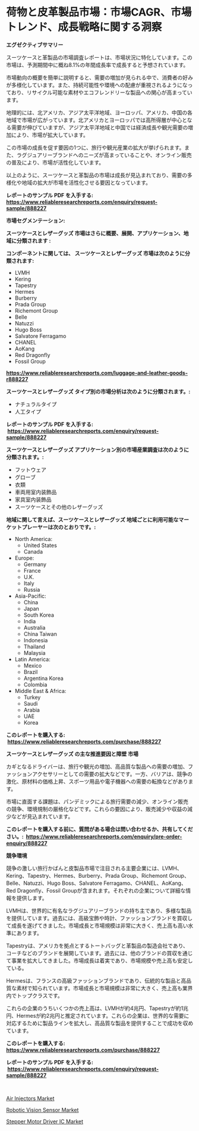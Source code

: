 <p><h1>荷物と皮革製品市場：市場CAGR、市場トレンド、成長戦略に関する洞察</h1></p><p><strong>エグゼクティブサマリー</strong></p>
<p><p>スーツケースと革製品の市場調査レポートは、市場状況に特化しています。この市場は、予測期間中に概ね8.1%の年間成長率で成長すると予想されています。</p><p>市場動向の概要を簡単に説明すると、需要の増加が見られる中で、消費者の好みが多様化しています。また、持続可能性や環境への配慮が重視されるようになっており、リサイクル可能な素材やエコフレンドリーな製品への関心が高まっています。</p><p>地理的には、北アメリカ、アジア太平洋地域、ヨーロッパ、アメリカ、中国の各地域で市場が広がっています。北アメリカとヨーロッパでは高所得層が中心となる需要が伸びていますが、アジア太平洋地域と中国では経済成長や観光需要の増加により、市場が拡大しています。</p><p>この市場の成長を促す要因の1つに、旅行や観光産業の拡大が挙げられます。また、ラグジュアリーブランドへのニーズが高まっていることや、オンライン販売の普及により、市場が活性化しています。</p><p>以上のように、スーツケースと革製品の市場は成長が見込まれており、需要の多様化や地域の拡大が市場を活性化させる要因となっています。</p></p>
<p><strong>レポートのサンプル PDF を入手する: <a href="https://www.reliableresearchreports.com/enquiry/request-sample/888227">https://www.reliableresearchreports.com/enquiry/request-sample/888227</a></strong></p>
<p><strong>市場セグメンテーション:</strong></p>
<p><strong> スーツケースとレザーグッズ 市場はさらに概要、展開、アプリケーション、地域に分類されます :</strong></p>
<p><strong>コンポーネントに関しては、 スーツケースとレザーグッズ 市場は次のように分類されます: &nbsp;</strong></p>
<p><ul><li>LVMH</li><li>Kering</li><li>Tapestry</li><li>Hermes</li><li>Burberry</li><li>Prada Group</li><li>Richemont Group</li><li>Belle</li><li>Natuzzi</li><li>Hugo Boss</li><li>Salvatore Ferragamo</li><li>CHANEL</li><li>AoKang</li><li>Red Dragonfly</li><li>Fossil Group</li></ul></p>
<p><strong><a href="https://www.reliableresearchreports.com/luggage-and-leather-goods-r888227">https://www.reliableresearchreports.com/luggage-and-leather-goods-r888227</a></strong></p>
<p><strong> スーツケースとレザーグッズ タイプ別の市場分析は次のように分類されます。:</strong></p>
<p><ul><li>ナチュラルタイプ</li><li>人工タイプ</li></ul></p>
<p><strong>レポートのサンプル PDF を入手する: &nbsp;<a href="https://www.reliableresearchreports.com/enquiry/request-sample/888227">https://www.reliableresearchreports.com/enquiry/request-sample/888227</a></strong></p>
<p><strong> スーツケースとレザーグッズ アプリケーション別の市場産業調査は次のように分類されます。:</strong></p>
<p><ul><li>フットウェア</li><li>グローブ</li><li>衣類</li><li>車両用室内装飾品</li><li>家具室内装飾品</li><li>スーツケースとその他のレザーグッズ</li></ul></p>
<p><strong>地域に関して言えば、スーツケースとレザーグッズ 地域ごとに利用可能なマーケットプレーヤーは次のとおりです。:</strong></p>
<p><ul>
    <li>
        North America:
        <ul>
            <li>United States</li>
            <li>Canada</li>
        </ul>
    </li>
    <li>
        Europe:
        <ul>
            <li>Germany</li>
            <li>France</li>
            <li>U.K.</li>
            <li>Italy</li>
            <li>Russia</li>
        </ul>
    </li>
    <li>
        Asia-Pacific:
        <ul>
            <li>China</li>
            <li>Japan</li>
            <li>South Korea</li>
            <li>India</li>
            <li>Australia</li>
            <li>China Taiwan</li>
            <li>Indonesia</li>
            <li>Thailand</li>
            <li>Malaysia</li>
        </ul>
    </li>
    <li>
        Latin America:
        <ul>
            <li>Mexico</li>
            <li>Brazil</li>
            <li>Argentina Korea</li>
            <li>Colombia</li>
        </ul>
    </li>
    <li>
        Middle East & Africa:
        <ul>
            <li>Turkey</li>
            <li>Saudi</li>
            <li>Arabia</li>
            <li>UAE</li>
            <li>Korea</li>
        </ul>
    </li>
    </ul></p>
<p><strong>このレポートを購入する: &nbsp;<a href="https://www.reliableresearchreports.com/purchase/888227">https://www.reliableresearchreports.com/purchase/888227</a></strong></p>
<p><strong>スーツケースとレザーグッズ の主な推進要因と障壁 市場</strong></p>
<p><p>カギとなるドライバーは、旅行や観光の増加、高品質な製品への需要の増加、ファッションアクセサリーとしての需要の拡大などです。一方、バリアは、競争の激化、原材料の価格上昇、スポーツ用品や電子機器への需要の転換などがあります。</p><p>市場に直面する課題は、パンデミックによる旅行需要の減少、オンライン販売の競争、環境規制の厳格化などです。これらの要因により、販売減少や収益の減少などが見込まれています。</p></p>
<p><strong>このレポートを購入する前に、質問がある場合は問い合わせるか、共有してください。:&nbsp; <a href="https://www.reliableresearchreports.com/enquiry/pre-order-enquiry/888227">https://www.reliableresearchreports.com/enquiry/pre-order-enquiry/888227</a></strong></p>
<p><strong>競争環境</strong></p>
<p><p>競争の激しい旅行かばんと皮製品市場で注目される主要企業には、LVMH、Kering、Tapestry、Hermes、Burberry、Prada Group、Richemont Group、Belle、Natuzzi、Hugo Boss、Salvatore Ferragamo、CHANEL、AoKang、Red Dragonfly、Fossil Groupが含まれます。それぞれの企業について詳細な情報を提供します。</p><p>LVMHは、世界的に有名なラグジュアリーブランドの持ち主であり、多様な製品を提供しています。過去には、高級宝飾や時計、ファッションブランドを買収して成長を遂げてきました。市場成長と市場規模は非常に大きく、売上高も高い水準にあります。</p><p>Tapestryは、アメリカを拠点とするトートバッグと革製品の製造会社であり、コーチなどのブランドを展開しています。過去には、他のブランドの買収を通じて事業を拡大してきました。市場成長は着実であり、市場規模や売上高も安定している。</p><p>Hermesは、フランスの高級ファッションブランドであり、伝統的な製品と高品質な素材で知られています。市場成長と市場規模は非常に大きく、売上高も業界内でトップクラスです。</p><p>これらの企業のうちいくつかの売上高は、LVMHが約4兆円、Tapestryが約1兆円、Hermesが約2兆円と推定されています。これらの企業は、世界的な需要に対応するために製品ラインを拡大し、高品質な製品を提供することで成功を収めています。</p></p>
<p><strong>このレポートを購入する: &nbsp; <a href="https://www.reliableresearchreports.com/purchase/888227">https://www.reliableresearchreports.com/purchase/888227</a></strong></p>
<p><strong>レポートのサンプル PDF を入手する: &nbsp;<a href="https://www.reliableresearchreports.com/enquiry/request-sample/888227">https://www.reliableresearchreports.com/enquiry/request-sample/888227</a></strong><strong></strong></p>
<p>&nbsp;</p>
<p><p><a href="https://github.com/AKSHATREPORTPRIME/Market-Research-Report-List-4/blob/main/air-injectors-market.md">Air Injectors Market</a></p><p><a href="https://circular-yam-9b9.notion.site/Robotic-Vision-Sensor-Market-Insight-Market-Trends-Growth-Forecasted-from-2024-TO-2031-4d9391d8ae4a4b289afc293c25b78f0d">Robotic Vision Sensor Market</a></p><p><a href="https://copper-carbon-84f.notion.site/Stepper-Motor-Driver-IC-Market-Furnishes-Information-on-Market-Share-Market-Trends-and-Market-Grow-351bbf6152924facb3c297899bcd5f9f">Stepper Motor Driver IC Market</a></p></p>